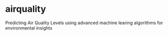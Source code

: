# airquality
Predicting Air Quality Levels using advanced machine learing algorithms for environmental insights
